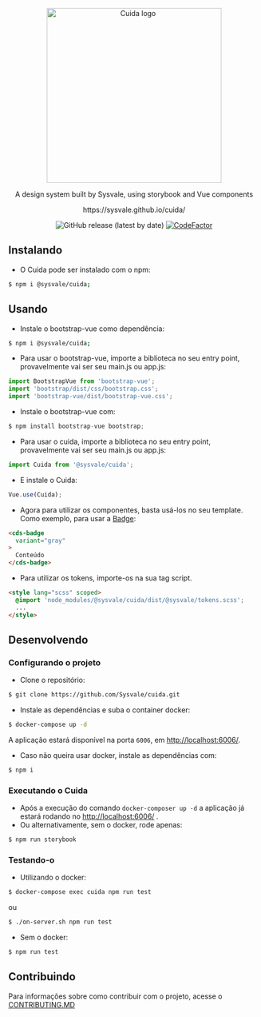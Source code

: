 <p align="center">
  <a href="https://sysvale.github.io/cuida">
    <img src="https://sysvale.github.io/cuida/static/media/CuidaTempLogo.f4adb1cc.png" alt="Cuida logo" width="350" />
  </a>
</p>

<div align="center">
  <p align="center">A design system built by Sysvale, using storybook and Vue components</p>
  <p align="center">https://sysvale.github.io/cuida/</p>
</div>


<p align="center">
    <a>
      <img alt="GitHub release (latest by date)" src="https://img.shields.io/github/v/release/Sysvale/cuida">
    </a>
    <a href="https://www.codefactor.io/repository/github/sysvale/cuida">
      <img src="https://www.codefactor.io/repository/github/sysvale/cuida/badge" alt="CodeFactor" />
    </a>
</p>


## Instalando

- O Cuida pode ser instalado com o npm:
```bash
$ npm i @sysvale/cuida;
```

## Usando

- Instale o bootstrap-vue como dependência:
```bash
$ npm i @sysvale/cuida;
```

- Para usar o bootstrap-vue, importe a biblioteca no seu entry point, provavelmente vai ser seu main.js ou app.js:
```js
import BootstrapVue from 'bootstrap-vue';
import 'bootstrap/dist/css/bootstrap.css';
import 'bootstrap-vue/dist/bootstrap-vue.css';
```

- Instale o bootstrap-vue com:
```js
$ npm install bootstrap-vue bootstrap;
```

- Para usar o cuida, importe a biblioteca no seu entry point, provavelmente vai ser seu main.js ou app.js:
```js
import Cuida from '@sysvale/cuida';
```

- E instale o Cuida:
```js
Vue.use(Cuida);
```

- Agora para utilizar os componentes, basta usá-los no seu template. Como exemplo, para usar a 
[Badge](https://sysvale.github.io/cuida/?path=/docs/componentes-display-badge--badge):
```html
<cds-badge 
  variant="gray"
>
  Conteúdo
</cds-badge>
```

- Para utilizar os tokens, importe-os na sua tag script.
```html
<style lang="scss" scoped>
  @import 'node_modules/@sysvale/cuida/dist/@sysvale/tokens.scss';
  ...
</style>
```

## Desenvolvendo

### Configurando o projeto

- Clone o repositório:

```bash 
$ git clone https://github.com/Sysvale/cuida.git
```

- Instale as dependências e suba o container docker:

```bash
$ docker-compose up -d
```
A aplicação estará disponível na porta `6006`, em [http://localhost:6006/](http://localhost:6006).  
  
- Caso não queira usar docker, instale as dependências com:

```bash
$ npm i
```

### Executando o Cuida

- Após a execução do comando `docker-composer up -d` a aplicação já estará rodando no [http://localhost:6006/](http://localhost:6006)
.
- Ou alternativamente, sem o docker, rode apenas:

```bash
$ npm run storybook
```

### Testando-o

- Utilizando o docker:
```bash
$ docker-compose exec cuida npm run test
```
ou 
```bash
$ ./on-server.sh npm run test
```

- Sem o docker:

```bash
$ npm run test
```

## Contribuindo
Para informações sobre como contribuir com o projeto, acesse o [CONTRIBUTING.MD](https://github.com/Sysvale/cuida/edit/master/CONTRIBUTING.md)
